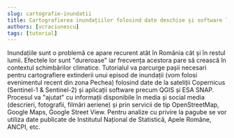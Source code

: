 ```yaml
---
slug: cartografie-inundatii
title: Cartografierea inundațiilor folosind date deschise și software liber
authors: [vcraciunescu]
tags: [tutorial]
---
```


Inundațiile sunt o problemă ce apare recurent atât în România cât și în restul lumii. Efectele lor sunt "dureroase" iar frecvența acestora pare să crească în contextul schimbărilor climatice. Tutorialul va parcurge pașii necesari pentru cartografiere extinderii unui episod de inundații (vom folosi evenimentul recent din zona Pechea) folosind date de la sateliții Copernicus (Sentinel-1 & Sentinel-2) și aplicații software precum QGIS și ESA SNAP. Procesul va "ajutat" cu informații disponibile în media și social media (descrieri, fotografii, filmări aeriene) și prin servicii de tip OpenStreetMap, Google Maps, Google Street View. Pentru analize cu privire la pagube se vor utiliza date publicate de Institutul Național de Statistică, Apele Române, ANCPI, etc.

<!-- truncate -->
